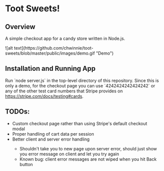 <h1>Toot Sweets!</h1>

<h2>Overview</h2>
<p>A simple checkout app for a candy store written in Node.js.</p>
![alt text](https://github.com/chwinnie/toot-sweets/blob/master/public/images/demo.gif "Demo")

<h2>Installation and Running App</h2>
Run `node server.js` in the top-level directory of this repository. Since this is only a demo, for the checkout page you can use `4242424242424242` or any of the other test card numbers that Stripe provides on <a target="_blank" href="https://stripe.com/docs/testing#cards">https://stripe.com/docs/testing#cards</a>. 

<h2>TODOs:</h2>
<ul>
<li>Custom checkout page rather than using Stripe's default checkout modal</li>
<li>Proper handling of cart data per session</li>
<li>Better client and server error handling</li>
  <ul>
    <li>Shouldn't take you to new page upon server error, should just show you error message on client and let you try again</li>
    <li>Known bug: client error messages are not wiped when you hit Back button</li>
  </ul>
</ul>
